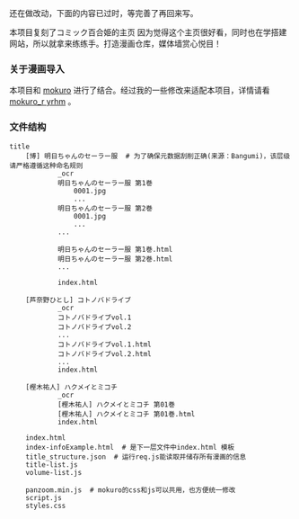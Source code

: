 还在做改动，下面的内容已过时，等完善了再回来写。

本项目复刻了コミック百合姫的主页
因为觉得这个主页很好看，同时也在学搭建网站，所以就拿来练练手。打造漫画仓库，媒体墙赏心悦目！

### 关于漫画导入
本项目和 [mokuro](https://github.com/kha-white/mokuro) 进行了结合。经过我的一些修改来适配本项目，详情请看  [mokuro_r yrhm](https://github.com/raindrop213/mokuro_r/tree/yrhm/) 。


### 文件结构
```
title
    [博] 明日ちゃんのセーラー服  # 为了确保元数据刮削正确(来源：Bangumi)，该层级请严格遵循这种命名规则
            _ocr
            明日ちゃんのセーラー服 第1巻
                0001.jpg
                ...
            明日ちゃんのセーラー服 第2巻
                0001.jpg
                ...
            ...

            明日ちゃんのセーラー服 第1巻.html
            明日ちゃんのセーラー服 第2巻.html
            ...

            index.html

    [芦奈野ひとし] コトノバドライブ
            _ocr
            コトノバドライブvol.1
            コトノバドライブvol.2
            ...
            コトノバドライブvol.1.html
            コトノバドライブvol.2.html
            ...
            index.html

    [樫木祐人] ハクメイとミコチ
            _ocr
            [樫木祐人] ハクメイとミコチ 第01巻
            [樫木祐人] ハクメイとミコチ 第01巻.html
            index.html

    index.html
    index-infoExample.html  # 是下一层文件中index.html 模板
    title_structure.json  # 运行req.js能读取并储存所有漫画的信息
    title-list.js
    volume-list.js

    panzoom.min.js  # mokuro的css和js可以共用，也方便统一修改
    script.js
    styles.css
```
